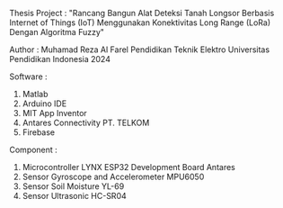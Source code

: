 Thesis Project :
"Rancang Bangun Alat Deteksi Tanah Longsor Berbasis Internet of Things (IoT) Menggunakan Konektivitas Long Range (LoRa) Dengan Algoritma Fuzzy"

Author : Muhamad Reza Al Farel
Pendidikan Teknik Elektro
Universitas Pendidikan Indonesia 2024


Software :
1. Matlab
2. Arduino IDE
3. MIT App Inventor
4. Antares Connectivity PT. TELKOM
5. Firebase

Component :
1. Microcontroller LYNX ESP32 Development Board Antares
2. Sensor Gyroscope and Accelerometer MPU6050
3. Sensor Soil Moisture YL-69
4. Sensor Ultrasonic HC-SR04

